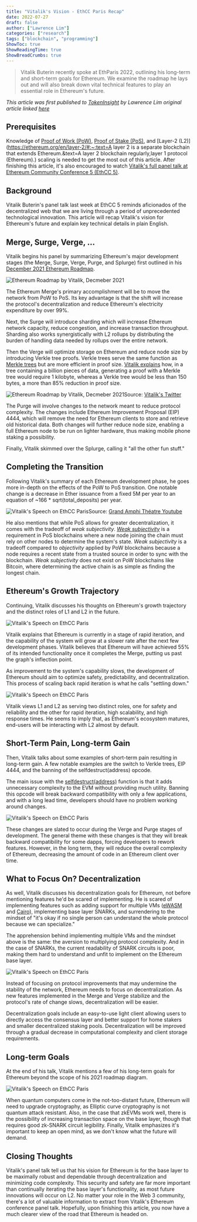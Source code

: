 ```yaml
---
title: "Vitalik's Vision - EthCC Paris Recap"
date: 2022-07-27
draft: false
author: ["Lawrence Lim"]
categories: ["research"]
tags: ["blockchain", "programming"]
ShowToc: true
ShowReadingTime: true
ShowBreadCrumbs: true
---
```

> Vitalik Buterin recently spoke at EthParis 2022, outlining his long-term and short-term goals for Ethereum. We examine the roadmap he lays out and will also break down vital technical features to play an essential role in Ethereum's future.

*This article was first published to [TokenInsight](https://tokeninsight.com/en/cryptocurrencies) by Lawrence Lim original article linked [here](https://tokeninsight.com/en/research/market-analysis/optimism-vs.-arbitrum-a-complete-comparison)*

## Prerequisites

Knowledge of [Proof of Work (PoW)](https://ethereum.org/en/developers/docs/consensus-mechanisms/pow/), [Proof of Stake (PoS)](https://ethereum.org/en/developers/docs/consensus-mechanisms/pos/), and [Layer-2 (L2)](https://ethereum.org/en/layer-2/#:~:text=A layer 2 is a separate blockchain that extends Ethereum.&text=A layer 2 blockchain regularly,layer 1 protocol (Ethereum).) scaling is needed to get the most out of this article. After finishing this article, it's also encouraged to watch [Vitalik's full panel talk at Ethereum Community Conference 5 (EthCC 5)](https://www.youtube.com/watch?v=kGjFTzRTH3Q).

## Background

Vitalik Buterin's panel talk last week at EthCC 5 reminds aficionados of the decentralized web that we are living through a period of unprecedented technological innovation. This article will recap Vitalik's vision for Ethereum's future and explain key technical details in plain English.

## Merge, Surge, Verge, ...

Vitalik begins his panel by summarizing Ethereum's major development stages (the Merge, Surge, Verge, Purge, and Splurge) first outlined in his [December 2021 Ethereum Roadmap](https://twitter.com/VitalikButerin/status/1466411377107558402).

![Ethereum Roadmap by Vitalik, Decmeber 2021](https://tokeninsight.com/cdn-cgi/image/width=750,fit=cover,quality=85/https://s2.tokeninsight.com/static/research/img202207270534440013a058-d0a2-4da6-8853-029e5e7eb454.jpg)

The Ethereum Merge's primary accomplishment will be to move the network from PoW to PoS. Its key advantage is that the shift will increase the protocol's decentralization and reduce Ethereum's electricity expenditure by over 99%.

Next, the Surge will introduce sharding which will increase Ethereum network capacity, reduce congestion, and increase transaction throughput. Sharding also works synergistically with L2 rollups by distributing the burden of handling data needed by rollups over the entire network.



Then the Verge will optimize storage on Ethereum and reduce node size by introducing Verkle tree proofs. Verkle trees serve the same function as [Merkle trees](https://blog.ethereum.org/2015/11/15/merkling-in-ethereum/) but are more efficient in proof size. [Vitalik explains](https://vitalik.ca/general/2021/06/18/verkle.html) how, in a tree containing a billion pieces of data, generating a proof with a Merkle tree would require 1 kilobyte, whereas a Verkle tree would be less than 150 bytes, a more than 85% reduction in proof size.

![Ethereum Roadmap by Vitalik, Decmeber 2021](https://tokeninsight.com/cdn-cgi/image/width=750,fit=cover,quality=85/https://s2.tokeninsight.com/static/research/img2022072705344590500a7a-526e-4227-85b3-beeab63ffe75.jpg)Source: [Vitalik's Twitter](https://twitter.com/VitalikButerin/status/1466411377107558402)

The Purge will involve changes to the network meant to reduce protocol complexity. The changes include Ethereum Improvement Proposal (EIP) 4444, which will remove the need for Ethereum clients to store and retrieve old historical data. Both changes will further reduce node size, enabling a full Ethereum node to be run on lighter hardware, thus making mobile phone staking a possibility.

Finally, Vitalik skimmed over the Splurge, calling it "all the other fun stuff."

## Completing the Transition

Following Vitalik's summary of each Ethereum development phase, he goes more in-depth on the effects of the PoW to PoS transition. One notable change is a decrease in Ether issuance from a fixed 5M per year to an equation of ~166 * sqrt(total_deposits) per year.

![Vitalik's Speech on EthCC Paris](https://tokeninsight.com/cdn-cgi/image/width=750,fit=cover,quality=85/https://s2.tokeninsight.com/static/research/img20220727053446149327de-3291-4dfa-93ea-b512dc004ed9.jpg)Source: [Grand Amphi Théatre Youtube](https://www.youtube.com/watch?v=kGjFTzRTH3Q)

He also mentions that while PoS allows for greater decentralization, it comes with the tradeoff of *weak subjectivity*. [*Weak subjectivity*](https://academy.binance.com/en/glossary/weak-subjectivity) is a requirement in PoS blockchains where a new node joining the chain must rely on other nodes to determine the system's state. *Weak subjectivity* is a tradeoff compared to *objectivity* applied by PoW blockchains because a node requires a recent state from a trusted source in order to sync with the blockchain. *Weak subjectivity* does not exist on PoW blockchains like Bitcoin, where determining the active chain is as simple as finding the longest chain.

## Ethereum's Growth Trajectory

Continuing, Vitalik discusses his thoughts on Ethereum's growth trajectory and the distinct roles of L1 and L2 in the future.

![Vitalik's Speech on EthCC Paris](https://tokeninsight.com/cdn-cgi/image/width=750,fit=cover,quality=85/https://s2.tokeninsight.com/static/research/img20220727053446826bb270-8fb7-4709-bf65-89eb2cc5f21b.jpg)

Vitalik explains that Ethereum is currently in a stage of rapid iteration, and the capability of the system will grow at a slower rate after the next few development phases. Vitalik believes that Ethereum will have achieved 55% of its intended functionality once it completes the Merge, putting us past the graph's inflection point.

As improvement to the system's capability slows, the development of Ethereum should aim to optimize safety, predictability, and decentralization. This process of scaling back rapid iteration is what he calls "settling down."

![Vitalik's Speech on EthCC Paris](https://tokeninsight.com/cdn-cgi/image/width=750,fit=cover,quality=85/https://s2.tokeninsight.com/static/research/img202207270534466246fe05-61f1-4cc8-b301-fe76548095eb.jpg)

Vitalik views L1 and L2 as serving two distinct roles, one for safety and reliability and the other for rapid iteration, high scalability, and high response times. He seems to imply that, as Ethereum's ecosystem matures, end-users will be interacting with L2 almost by default.

## Short-Term Pain, Long-term Gain

Then, Vitalik talks about some examples of short-term pain resulting in long-term gain. A few notable examples are the switch to Verkle trees, EIP 4444, and the banning of the selfdestruct(address) opcode.

The main issue with the [selfdestruct(address)](https://hackernoon.com/how-to-hack-smart-contracts-self-destruct-and-solidity) function is that it adds unnecessary complexity to the EVM without providing much utility. Banning this opcode will break backward compatibility with only a few applications, and with a long lead time, developers should have no problem working around changes.

![Vitalik's Speech on EthCC Paris](https://tokeninsight.com/cdn-cgi/image/width=750,fit=cover,quality=85/https://s2.tokeninsight.com/static/research/img202207270534473d8b4917-211d-44f8-a450-c7a9e46a6b34.jpg)

These changes are slated to occur during the Verge and Purge stages of development. The general theme with these changes is that they will break backward compatibility for some dapps, forcing developers to rework features. However, in the long term, they will reduce the overall complexity of Ethereum, decreasing the amount of code in an Ethereum client over time.

## What to Focus On? Decentralization

As well, Vitalik discusses his decentralization goals for Ethereum, not before mentioning features he'd be scared of implementing. He is scared of implementing features such as adding support for multiple VMs ([eWASM](https://ewasm.readthedocs.io/) and [Cairo](https://www.cairo-lang.org/)), implementing base layer SNARKs, and surrendering to the mindset of "it's okay if no single person can understand the whole protocol because we can specialize."

The apprehension behind implementing multiple VMs and the mindset above is the same: the aversion to multiplying protocol complexity. And in the case of SNARKs, the current readability of SNARK circuits is poor, making them hard to understand and unfit to implement on the Ethereum base layer.

![Vitalik's Speech on EthCC Paris](https://tokeninsight.com/cdn-cgi/image/width=750,fit=cover,quality=85/https://s2.tokeninsight.com/static/research/img20220727053447d6ab2c71-4ae2-4861-8661-24fcc25eef96.jpg)

Instead of focusing on protocol improvements that may undermine the stability of the network, Ethereum needs to focus on decentralization. As new features implemented in the Merge and Verge stabilize and the protocol's rate of change slows, decentralization will be easier.

Decentralization goals include an easy-to-use light client allowing users to directly access the consensus layer and better support for home stakers and smaller decentralized staking pools. Decentralization will be improved through a gradual decrease in computational complexity and client storage requirements.

## Long-term Goals

At the end of his talk, Vitalik mentions a few of his long-term goals for Ethereum beyond the scope of his 2021 roadmap diagram.

![Vitalik's Speech on EthCC Paris](https://tokeninsight.com/cdn-cgi/image/width=750,fit=cover,quality=85/https://s2.tokeninsight.com/static/research/img202207270534478f620a99-6436-43d8-9f09-8e8f83182a83.jpg)

When quantum computers come in the not-too-distant future, Ethereum will need to upgrade cryptography, as Elliptic curve cryptography is not quantum attack resistant. Also, in the case that zkEVMs work well, there is the possibility of increasing transaction space on the base layer, though that requires good zk-SNARK circuit legibility. Finally, Vitalik emphasizes it's important to keep an open mind, as we don't know what the future will demand.

## Closing Thoughts

Vitalik's panel talk tell us that his vision for Ethereum is for the base layer to be maximally robust and dependable through decentralization and minimizing code complexity. This security and safety are far more important than continually iterating the base layer's functionality, as most future innovations will occur on L2. No matter your role in the Web 3 community, there's a lot of valuable information to extract from Vitalik's Ethereum conference panel talk. Hopefully, upon finishing this article, you now have a much clearer view of the road that Ethereum is headed on.
